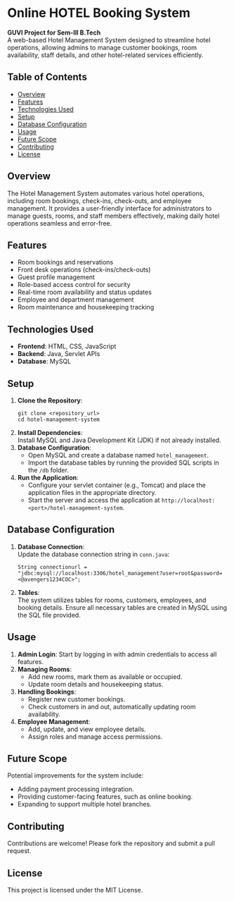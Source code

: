 <!DOCTYPE html>
<html lang="en">
<head>
  <meta charset="UTF-8">
  <meta name="viewport" content="width=device-width, initial-scale=1.0">
</head>
<body>

<h1>Online HOTEL Booking System </h1>

<p><strong>GUVI Project for Sem-III B.Tech</strong><br>
A web-based Hotel Management System designed to streamline hotel operations, allowing admins to manage customer bookings, room availability, staff details, and other hotel-related services efficiently.</p>

<h2>Table of Contents</h2>
<ul>
  <li><a href="#overview">Overview</a></li>
  <li><a href="#features">Features</a></li>
  <li><a href="#technologies-used">Technologies Used</a></li>
  <li><a href="#setup">Setup</a></li>
  <li><a href="#database-configuration">Database Configuration</a></li>
  <li><a href="#usage">Usage</a></li>
  <li><a href="#future-scope">Future Scope</a></li>
  <li><a href="#contributing">Contributing</a></li>
  <li><a href="#license">License</a></li>
</ul>

<h2 id="overview">Overview</h2>
<p>The Hotel Management System automates various hotel operations, including room bookings, check-ins, check-outs, and employee management. It provides a user-friendly interface for administrators to manage guests, rooms, and staff members effectively, making daily hotel operations seamless and error-free.</p>

<h2 id="features">Features</h2>
<ul>
  <li>Room bookings and reservations</li>
  <li>Front desk operations (check-ins/check-outs)</li>
  <li>Guest profile management</li>
  <li>Role-based access control for security</li>
  <li>Real-time room availability and status updates</li>
  <li>Employee and department management</li>
  <li>Room maintenance and housekeeping tracking</li>
</ul>

<h2 id="technologies-used">Technologies Used</h2>
<ul>
  <li><strong>Frontend</strong>: HTML, CSS, JavaScript</li>
  <li><strong>Backend</strong>: Java, Servlet APIs</li>
  <li><strong>Database</strong>: MySQL</li>
</ul>

<h2 id="setup">Setup</h2>
<ol>
  <li><strong>Clone the Repository</strong>:
    <pre><code>git clone &lt;repository_url&gt;
cd hotel-management-system
</code></pre>
  </li>

  <li><strong>Install Dependencies</strong>:<br>
    Install MySQL and Java Development Kit (JDK) if not already installed.
  </li>

  <li><strong>Database Configuration</strong>:
    <ul>
      <li>Open MySQL and create a database named <code>hotel_management</code>.</li>
      <li>Import the database tables by running the provided SQL scripts in the <code>/db</code> folder.</li>
    </ul>
  </li>

  <li><strong>Run the Application</strong>:
    <ul>
      <li>Configure your servlet container (e.g., Tomcat) and place the application files in the appropriate directory.</li>
      <li>Start the server and access the application at <code>http://localhost:&lt;port&gt;/hotel-management-system</code>.</li>
    </ul>
  </li>
</ol>

<h2 id="database-configuration">Database Configuration</h2>
<ol>
  <li><strong>Database Connection</strong>:<br>
    Update the database connection string in <code>conn.java</code>:
    <pre><code>String connectionurl = "jdbc:mysql://localhost:3306/hotel_management?user=root&password=&lt;@avengers1234COC&gt;";
</code></pre>
  </li>

  <li><strong>Tables</strong>:<br>
    The system utilizes tables for rooms, customers, employees, and booking details. Ensure all necessary tables are created in MySQL using the SQL file provided.
  </li>
</ol>

<h2 id="usage">Usage</h2>
<ol>
  <li><strong>Admin Login</strong>: Start by logging in with admin credentials to access all features.</li>
  
  <li><strong>Managing Rooms</strong>:
    <ul>
      <li>Add new rooms, mark them as available or occupied.</li>
      <li>Update room details and housekeeping status.</li>
    </ul>
  </li>

  <li><strong>Handling Bookings</strong>:
    <ul>
      <li>Register new customer bookings.</li>
      <li>Check customers in and out, automatically updating room availability.</li>
    </ul>
  </li>

  <li><strong>Employee Management</strong>:
    <ul>
      <li>Add, update, and view employee details.</li>
      <li>Assign roles and manage access permissions.</li>
    </ul>
  </li>
</ol>

<h2 id="future-scope">Future Scope</h2>
<p>Potential improvements for the system include:</p>
<ul>
  <li>Adding payment processing integration.</li>
  <li>Providing customer-facing features, such as online booking.</li>
  <li>Expanding to support multiple hotel branches.</li>
</ul>

<h2 id="contributing">Contributing</h2>
<p>Contributions are welcome! Please fork the repository and submit a pull request.</p>

<h2 id="license">License</h2>
<p>This project is licensed under the MIT License.</p>

</body>
</html>
